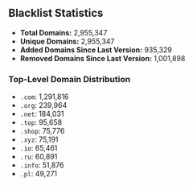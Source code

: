 ## Blacklist Statistics

- **Total Domains:** 2,955,347
- **Unique Domains:** 2,955,347
- **Added Domains Since Last Version:** 935,329
- **Removed Domains Since Last Version:** 1,001,898

### Top-Level Domain Distribution

-  `.com`: 1,291,816
-  `.org`: 239,964
-  `.net`: 184,031
-  `.top`: 95,658
-  `.shop`: 75,776
-  `.xyz`: 75,191
-  `.io`: 65,461
-  `.ru`: 60,891
-  `.info`: 51,876
-  `.pl`: 49,271
